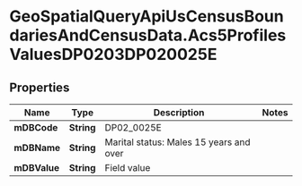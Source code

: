 # GeoSpatialQueryApiUsCensusBoundariesAndCensusData.Acs5ProfilesValuesDP0203DP020025E

## Properties

Name | Type | Description | Notes
------------ | ------------- | ------------- | -------------
**mDBCode** | **String** | DP02_0025E | 
**mDBName** | **String** | Marital status: Males 15 years and over | 
**mDBValue** | **String** | Field value | 


